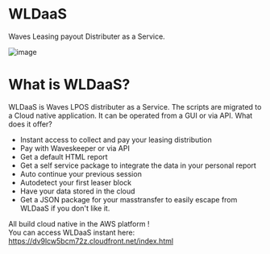# WLDaaS
Waves Leasing payout Distributer as a Service. 

![image](https://user-images.githubusercontent.com/44134205/151437552-a0681f2b-4bca-4001-9c8e-df4d2d99a8e9.png)

# What is WLDaaS?
WLDaaS is Waves LPOS distributer as a Service. The scripts are migrated to a Cloud native application.
It can be operated from a GUI or via API. What does it offer?
- Instant access to collect and pay your leasing distribution
- Pay with Waveskeeper or via API
- Get a default HTML report
- Get a self service package to integrate the data in your personal report
- Auto continue your previous session
- Autodetect your first leaser block 
- Have your data stored in the cloud
- Get a JSON package for your masstransfer to easily escape from WLDaaS if you don't like it.

All build cloud native in the AWS platform !  
You can access WLDaaS instant here: https://dv9lcw5bcm72z.cloudfront.net/index.html
